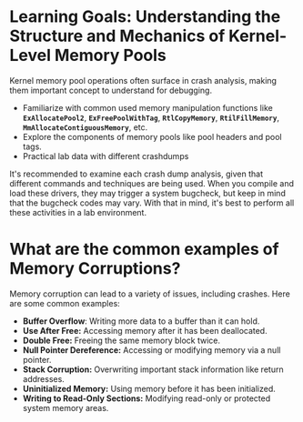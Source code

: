 # Learning Goals: Understanding the Structure and Mechanics of Kernel-Level Memory Pools

Kernel memory pool operations often surface in crash analysis, making them important concept to understand for debugging.

- Familiarize with common used memory manipulation functions like **`ExAllocatePool2`**, **`ExFreePoolWithTag`**, **`RtlCopyMemory`**, **`RtilFillMemory`**, **`MmAllocateContiguousMemory`**, etc.
- Explore the components of memory pools like pool headers and pool tags.
- Practical lab data with different crashdumps

It's recommended to examine each crash dump analysis, given that different commands and techniques are being used. When you compile and load these drivers, they may trigger a system bugcheck, but keep in mind that the bugcheck codes may vary. With that in mind, it's best to perform all these activities in a lab environment.

# What are the common examples of Memory Corruptions?

Memory corruption can lead to a variety of issues, including crashes. Here are some common examples:

- **Buffer Overflow**: Writing more data to a buffer than it can hold.
- **Use After Free:** Accessing memory after it has been deallocated.
- **Double Free:** Freeing the same memory block twice.
- **Null Pointer Dereference:** Accessing or modifying memory via a null pointer.
- **Stack Corruption:** Overwriting important stack information like return addresses.
- **Uninitialized Memory:** Using memory before it has been initialized.
- **Writing to Read-Only Sections:** Modifying read-only or protected system memory areas.
